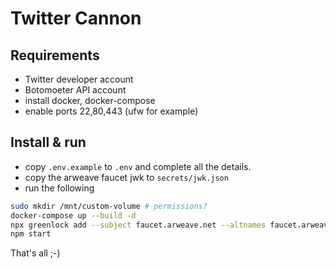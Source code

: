 # Twitter Cannon

## Requirements

- Twitter developer account 
- Botomoeter API account
- install docker, docker-compose
- enable ports 22,80,443 (ufw for example)

## Install & run

- copy `.env.example` to `.env` and complete all the details.
- copy the arweave faucet jwk to `secrets/jwk.json`
- run the following

```bash
sudo mkdir /mnt/custom-volume # permissions?
docker-compose up --build -d
npx greenlock add --subject faucet.arweave.net --altnames faucet.arweave.net
npm start
```

That's all ;-)


<!-- 
npx next telemetry disable
pm2 start npm --name "tcannon" -- run "start"

#sudo apt install certbot 
#sudo apt install nginx python3-certbot-nginx
#sudo certbot --nginx
#edit /etc/nginx/sites-available/default
#ssl_certificate /etc/letsencrypt/live/arweavewallet.com/fullchain.pem;
#ssl_certificate_key /etc/letsencrypt/live/arweavewallet.com/privkey.pem;

npx greenlock add --subject yourdomain.com --altnames yourdomain.com,www.yourdomain.com

-->
